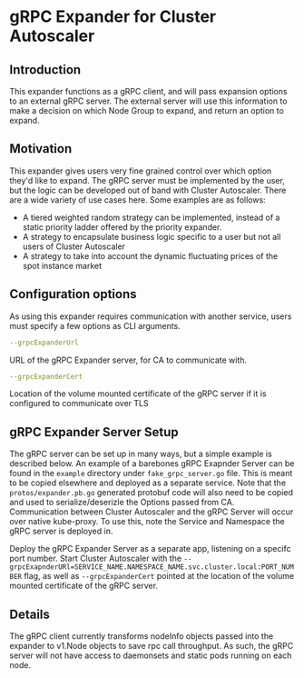 # gRPC Expander for Cluster Autoscaler

## Introduction
This expander functions as a gRPC client, and will pass expansion options to an external gRPC server.
The external server will use this information to make a decision on which Node Group to expand, and return an option to expand.

## Motivation

This expander gives users very fine grained control over which option they'd like to expand.
The gRPC server must be implemented by the user, but the logic can be developed out of band with Cluster Autoscaler.
There are a wide variety of use cases here. Some examples are as follows:
* A tiered weighted random strategy can be implemented, instead of a static priority ladder offered by the priority expander.
* A strategy to encapsulate business logic specific to a user but not all users of Cluster Autoscaler
* A strategy to take into account the dynamic fluctuating prices of the spot instance market

## Configuration options
As using this expander requires communication with another service, users must specify a few options as CLI arguments.

```yaml
--grpcExpanderUrl
```
URL of the gRPC Expander server, for CA to communicate with.
```yaml
--grpcExpanderCert
```
Location of the volume mounted certificate of the gRPC server if it is configured to communicate over TLS

## gRPC Expander Server Setup
The gRPC server can be set up in many ways, but a simple example is described below.
An example of a barebones gRPC Exapnder Server can be found in the `example` directory under `fake_grpc_server.go` file. This is meant to be copied elsewhere and deployed as a separate
service. Note that the `protos/expander.pb.go` generated protobuf code will also need to be copied and used to serialize/deserizle the Options passed from CA.
Communication between Cluster Autoscaler and the gRPC Server will occur over native kube-proxy. To use this, note the Service and Namespace the gRPC server is deployed in.

Deploy the gRPC Expander Server as a separate app, listening on a specifc port number.
Start Cluster Autoscaler with the `--grpcExapnderURl=SERVICE_NAME.NAMESPACE_NAME.svc.cluster.local:PORT_NUMBER` flag, as well as `--grpcExpanderCert` pointed at the location of the volume mounted certificate of the gRPC server.

## Details

The gRPC client currently transforms nodeInfo objects passed into the expander to v1.Node objects to save rpc call throughput. As such, the gRPC server will not have access to daemonsets and static pods running on each node.
